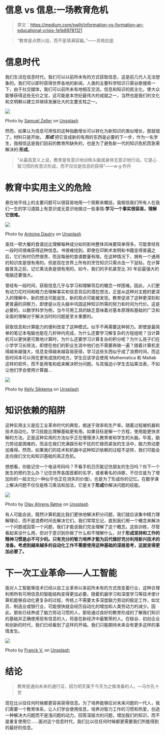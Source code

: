 # 信息 vs 信息:一场教育危机

> 原文：<https://medium.com/swlh/information-vs-formation-an-educational-crisis-1e1e89781121>

> “教育是点燃火焰，而不是填满容器。”——苏格拉底

# 信息时代

我们生活在信息时代。我们可以以前所未有的方式获取信息，这是前几代人无法想象的。我们可以即时获得世界各地的新闻，人类的主要科学知识只需谷歌搜索一下，由于社交媒体，我们可以前所未有地相互交流。信息和知识的民主化，使大众能够获得这些无价之宝，这可能是本世纪最伟大的成就之一，当然也是我们的文化和文明赖以建立并继续发展壮大的主要支柱之一。

![](img/2f34f56438a7b5d5ccc0298091c47435.png)

Photo by [Samuel Zeller](https://unsplash.com/@samuelzeller?utm_source=medium&utm_medium=referral) on [Unsplash](https://unsplash.com?utm_source=medium&utm_medium=referral)

然而，如果认为信息可用性的这种指数增长可以转化为新知识的类似增长，那就错了。材料只是开始， ***形成*** 把它变成新的有用的东西是必要的下一步，作为一名学生，我相信这是我们目前的教育所缺失的，也是为了避免新一代的知识危机而急需解决的:**形成**。

> “从最高意义上说，教育是有意识地训练头脑或身体无意识地行动。它是心智习惯的有意识形成，而不仅仅是信息的获得”——w·g·乔丹

# 教育中实用主义的危险

悬在地平线上的主要问题可以很容易地用一个观察来概括，我相信我们所有人在我们一生的学习道路上有意识或无意识地做过一些事情:**学习一个事实很容易，理解它很难。**

![](img/5746a7c4bb8b71429f89718b52bfccea.png)

Photo by [Antoine Dautry](https://unsplash.com/@antoine1003?utm_source=medium&utm_medium=referral) on [Unsplash](https://unsplash.com?utm_source=medium&utm_medium=referral)

查找一顿大餐的食谱远比理解每种成分如何影响整体风味要简单得多。可能曾经有一段时间很难获得这种信息。书很难找到。即使在印刷术发明和书籍变得普遍之后，它们有时仍然很贵，而且每册的食谱数量有限。在这种情况下，拥有一个通用的知识库是很有用的。但是现在世界上所有的烹饪知识只需点击一下鼠标。在计算器普及之前，记忆乘法表是很有用的。如今，我们的手机甚至比 30 年前最强大的电脑还要强大。

曾经有一段时间，获取信息几乎与学习和理解背后的概念一样困难。因此，人们更有动力花时间和精力去理解事实和信息背后的潜在想法，正是从这种对主题的更深入的理解中，新的想法可能诞生，新的观点可能被发现。教育促进了这种更深刻和更普遍的洞察力，即使是以在头脑中巩固这种知识所需的努力和时间为代价。这是必要的。以数学科学为例，当今可用工具的缺乏意味着对基本原理和基础的广泛和全面的理解对于解决当时的问题是至关重要的。

获取信息和计算能力的便利改变了这种模式。似乎不再需要这种努力。即使是最简单的笔记本电脑也能在几秒钟内完成，为什么还要学习解复杂的方程组呢？当计算机可以更快更可靠地计算时，为什么还要学习计算复杂的积分呢？为什么孩子们在小学学习长除法，即使在他们的职业生涯中他们也不需要再做一遍？随着计算机变得越来越强大，信息变得越来越容易获得，学习这些东西似乎成了浪费时间，而这些时间本可以用在更有成效的地方。学生应该学会使用 Mathematica 和 Matlab 这样的软件，而不是用笔和纸来解决积分问题。与其强迫小学生去钻乘法表，不如让他们学会使用计算器…

![](img/1f15c258b356e07918017843e6d09c11.png)

Photo by [Kelly Sikkema](https://unsplash.com/@kellysikkema?utm_source=medium&utm_medium=referral) on [Unsplash](https://unsplash.com?utm_source=medium&utm_medium=referral)

# 知识依赖的陷阱

这种实用主义是后工业革命时代的典型，痴迷于效率和生产率。随着过程被机器和技术自动化，学习技能比理解基础更有用。如果目标是解一个方程，使用能更快求解的方法。正是这种实用的方法似乎正在慢慢渗入教育者和学生的头脑。毕竟，脑力劳动是困难的，而且在我们充满娱乐和干扰的忙碌而紧张的生活中，脑力劳动更加难得。然而，如果我们的技术和机器中这种知识依赖的过程不逆转，我们可能会走向我们文化和知识基础的真正危机。

想想看，你能记住一个电话号码吗？不看手机日历能记住朋友的生日吗？你下一个医生的预约怎么办？记住世界各国首都的名字，或者著名的诗歌，不仅仅是为了增加你的一般文化(一种似乎也正在消失的价值)，也是为了形成你的记忆。在数学课上解决问题不仅仅是练习乘法和加法，它是关于**形成**你解决问题的技能。

![](img/4926a6021c156d05758409c692697246.png)

Photo by [Olav Ahrens Røtne](https://unsplash.com/@olav_ahrens?utm_source=medium&utm_medium=referral) on [Unsplash](https://unsplash.com?utm_source=medium&utm_medium=referral)

有人可能会说，既然计算机能比我们更快地解决积分问题，我们就应该集中精力理解理论，而不是浪费时间去解决它们。我们常常忘记，直到我们用一个概念来解决一个问题或回答一个问题，我们才能说我们完全理解了这个概念。这些训练，尽管看起来没什么用，但对于意识到你做了什么和不理解什么，对于**形成坚持和工作的精神习惯是必不可少的。只有充分的智力培养才能为后代做好充分利用新兴技术的准备。考虑到越来越多的自动化工作不需要使用这种基础的深层思考，这就变得更加必要了。**

# 下一次工业革命——人工智能

面对人工智能等技术已经以自工业革命以来前所未有的方式改变着行业，这种合理利用所有可用信息的智能结构变得更加必要。随着机器学习和深度学习等技术使计算机能够自动化更复杂的过程，传统上不需要太多深度脑力劳动的稳定工作，如文员、制造业或银行业，可能很快就会经历自动化的增加和人类劳动力的减少。因此，那些已经养成了脑力劳动习惯的人，那些通过良好的教育形成的了解我们知识的基础并正确使用现有信息的人，将是在新经济中最繁荣的人。在硅谷、初创企业和创新的时代，我们已经看到了这样的开端。我们只能期待未来会有更多这样的事情发生。

![](img/b26d3f8b262afe7760c1acc28a99d019.png)

Photo by [Franck V.](https://unsplash.com/@franckinjapan?utm_source=medium&utm_medium=referral) on [Unsplash](https://unsplash.com?utm_source=medium&utm_medium=referral)

# 结论

> 教育是通向未来的通行证，因为明天属于今天为之做准备的人。—马尔孔十世

现在比以往任何时候都更容易获得信息。为了培养能够应对未来问题的一代人，我们需要一个教育体系，让人们学会使用信息，培养对智力工作的习惯和热爱，创造一种解决大问题而不是浅问题的动力，回答深层次的问题，增加我们的知识，而不是重复使用它……面对这个信息时代，我们比以往任何时候都更需要我们所能得到的最好的信息。